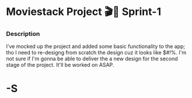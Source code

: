 Moviestack Project 🎬🚀 Sprint-1
=================================
### Description
I've mocked up the project and added some basic functionality to the app; tho I need to re-designg from scratch the design cuz it looks like $#!%.
I'm not sure if I'm gonna be able to deliver the a new design for the second stage of the project. It'll be worked on ASAP.

-S
==

